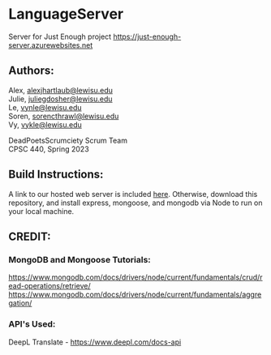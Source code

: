 # LanguageServer  
Server for Just Enough project
https://just-enough-server.azurewebsites.net  
  
    
## Authors:  
Alex, alexjhartlaub@lewisu.edu  
Julie, juliegdosher@lewisu.edu  
Le, vynle@lewisu.edu  
Soren, sorencthrawl@lewisu.edu  
Vy, vykle@lewisu.edu  
     
DeadPoetsScrumciety Scrum Team   
CPSC 440, Spring 2023    
    
   
## Build Instructions:  
A link to our hosted web server is included [here](https://just-enough-server.azurewebsites.net). Otherwise, download this repository, and install express, mongoose, and mongodb via Node to run on your local machine.
     
    
## CREDIT:   
### MongoDB and Mongoose Tutorials:    
https://www.mongodb.com/docs/drivers/node/current/fundamentals/crud/read-operations/retrieve/  
https://www.mongodb.com/docs/drivers/node/current/fundamentals/aggregation/  
   
    
### API's Used:  
DeepL Translate - https://www.deepl.com/docs-api  
